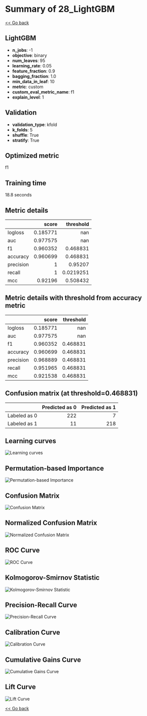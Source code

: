 # Summary of 28_LightGBM

[<< Go back](../README.md)


## LightGBM
- **n_jobs**: -1
- **objective**: binary
- **num_leaves**: 95
- **learning_rate**: 0.05
- **feature_fraction**: 0.9
- **bagging_fraction**: 1.0
- **min_data_in_leaf**: 10
- **metric**: custom
- **custom_eval_metric_name**: f1
- **explain_level**: 1

## Validation
 - **validation_type**: kfold
 - **k_folds**: 5
 - **shuffle**: True
 - **stratify**: True

## Optimized metric
f1

## Training time

18.8 seconds

## Metric details
|           |    score |   threshold |
|:----------|---------:|------------:|
| logloss   | 0.185771 | nan         |
| auc       | 0.977575 | nan         |
| f1        | 0.960352 |   0.468831  |
| accuracy  | 0.960699 |   0.468831  |
| precision | 1        |   0.95207   |
| recall    | 1        |   0.0219251 |
| mcc       | 0.92196  |   0.508432  |


## Metric details with threshold from accuracy metric
|           |    score |   threshold |
|:----------|---------:|------------:|
| logloss   | 0.185771 |  nan        |
| auc       | 0.977575 |  nan        |
| f1        | 0.960352 |    0.468831 |
| accuracy  | 0.960699 |    0.468831 |
| precision | 0.968889 |    0.468831 |
| recall    | 0.951965 |    0.468831 |
| mcc       | 0.921538 |    0.468831 |


## Confusion matrix (at threshold=0.468831)
|              |   Predicted as 0 |   Predicted as 1 |
|:-------------|-----------------:|-----------------:|
| Labeled as 0 |              222 |                7 |
| Labeled as 1 |               11 |              218 |

## Learning curves
![Learning curves](learning_curves.png)

## Permutation-based Importance
![Permutation-based Importance](permutation_importance.png)
## Confusion Matrix

![Confusion Matrix](confusion_matrix.png)


## Normalized Confusion Matrix

![Normalized Confusion Matrix](confusion_matrix_normalized.png)


## ROC Curve

![ROC Curve](roc_curve.png)


## Kolmogorov-Smirnov Statistic

![Kolmogorov-Smirnov Statistic](ks_statistic.png)


## Precision-Recall Curve

![Precision-Recall Curve](precision_recall_curve.png)


## Calibration Curve

![Calibration Curve](calibration_curve_curve.png)


## Cumulative Gains Curve

![Cumulative Gains Curve](cumulative_gains_curve.png)


## Lift Curve

![Lift Curve](lift_curve.png)



[<< Go back](../README.md)
